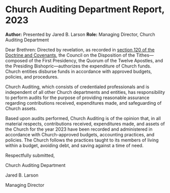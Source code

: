 # Church Auditing Department Report, 2023

**Author:** Presented by Jared B. Larson
**Role:** Managing Director, Church Auditing Department

<a name="p2"></a>Dear Brethren: Directed by revelation, as recorded in [section 120 of the Doctrine and Covenants](https://www.churchofjesuschrist.org/study/scriptures/dc-testament/dc/120?lang=eng), the Council on the Disposition of the Tithes—composed of the First Presidency, the Quorum of the Twelve Apostles, and the Presiding Bishopric—authorizes the expenditure of Church funds. Church entities disburse funds in accordance with approved budgets, policies, and procedures.

<a name="p3"></a>Church Auditing, which consists of credentialed professionals and is independent of all other Church departments and entities, has responsibility to perform audits for the purpose of providing reasonable assurance regarding contributions received, expenditures made, and safeguarding of Church assets.

<a name="p4"></a>Based upon audits performed, Church Auditing is of the opinion that, in all material respects, contributions received, expenditures made, and assets of the Church for the year 2023 have been recorded and administered in accordance with Church-approved budgets, accounting practices, and policies. The Church follows the practices taught to its members of living within a budget, avoiding debt, and saving against a time of need.

<a name="p5"></a>Respectfully submitted,

<a name="p6"></a>Church Auditing Department

<a name="p7"></a>Jared B. Larson

<a name="p8"></a>Managing Director